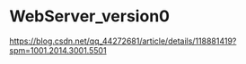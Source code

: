 # WebServer_version0
https://blog.csdn.net/qq_44272681/article/details/118881419?spm=1001.2014.3001.5501
